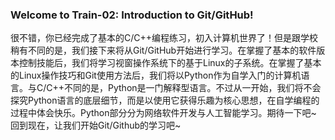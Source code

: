 ### Welcome to Train-02: Introduction to Git/GitHub!
很不错，你已经完成了基本的C/C++编程练习，初入计算机世界了！但是跟学校稍有不同的是，我们接下来将从Git/GitHub开始进行学习。在掌握了基本的软件版本控制技能后，我们将学习视窗操作系统下的基于Linux的子系统。在掌握了基本的Linux操作技巧和Git使用方法后，我们将以Python作为自学入门的计算机语言。与C/C++不同的是，Python是一门解释型语言。不过从一开始，我们将不会探究Python语言的底层细节，而是以使用它获得乐趣为核心思想，在自学编程的过程中体会快乐。Python部分分为网络软件开发与人工智能学习。期待一下吧~
回到现在，让我们开始Git/Github的学习吧~
